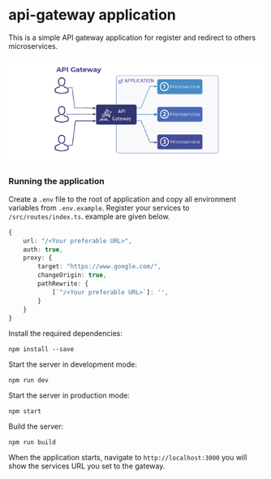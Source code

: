 
# api-gateway application

This is a simple API gateway application for register and redirect to others microservices.

![ScreenShot](/assets/api-gateway.png)

### Running the application

Create a `.env` file to the root of application and copy all environment variables from `.env.example`.
Register your services to `/src/routes/index.ts`. example are given below.

```typescript
{
    url: "/<Your preferable URL>",
    auth: true,
    proxy: {
        target: "https://www.google.com/",
        changeOrigin: true,
        pathRewrite: {
            [`^/<Your preferable URL>`]: '', 
        }
    }
}
```


Install the required dependencies:

```
npm install --save
```

Start the server in development mode:
```
npm run dev
```

Start the server in production mode:
```
npm start
```

Build the server:
```
npm run build
```

When the application starts, navigate to `http://localhost:3000` you will show the services URL you set to the gateway.
